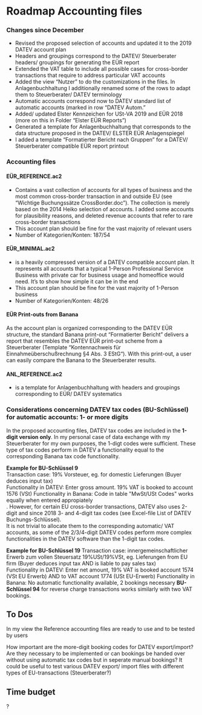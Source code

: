 # Roadmap Accounting files
### Changes since December

* Revised the proposed selection of accounts and updated it to the 2019 DATEV account plan
*	Headers and groupings correspond to the DATEV/ Steuerberater headers/ groupings for generating the EÜR report
*	Extended the VAT table to include all possible cases for cross-border transactions that require to address particular VAT accounts
*	Added the view “Nutzer” to do the customizations in the files. In Anlagenbuchhaltung I additionally renamed some of the rows to adapt them to Steuerberater/ DATEV terminology
*	Automatic accounts correspond now to DATEV standard list of automatic accounts (marked in row “DATEV Autom.”
*	Added/ updated Elster Kennzeichen for USt-VA 2019 and EÜR 2018 (more on this in Folder “Elster EÜR Reports”)
*	Generated a template for Anlagenbuchhaltung that corresponds to the data structure proposed in the DATEV/ ELSTER EÜR Anlagenspiegel
*	I added a template “Formatierter Bericht nach Gruppen” for a DATEV/ Steuerberater compatible EÜR report printout

### Accounting files
#### EÜR_REFERENCE.ac2
*	Contains a vast collection of accounts for all types of business and the most common cross-border transaction in and outside EU (see “Wichtige Buchungssätze CrossBorder.doc”). The collection is merely based on the 2014 Heiko selection of accounts. I added some accounts for plausibility reasons, and deleted revenue accounts that refer to rare cross-border transactions
*	This account plan should be fine for the vast majority of relevant users
*	Number of Kategorien/Konten: 187/54

#### EÜR_MINIMAL.ac2
*	is a heavily compressed version of a DATEV compatible account plan. It represents all accounts that a typical 1-Person Professional Service Business with private car for business usage and homeoffice would need. It’s to show how simple it can be in the end
*	This account plan should be fine for the vast majority of 1-Person business
*	Number of Kategorien/Konten: 48/26

#### EÜR Print-outs from Banana
As the account plan is organized corresponding to the DATEV EÜR structure, the standard Banana print-out “Formatierter Bericht” delivers a report that resembles the DATEV EÜR print-out scheme from a Steuerberater (Template “Kontennachweis für Einnahmeüberschußrechnung §4 Abs. 3 EStG“).  With this print-out, a user can easily compare the Banana to the Steuerberater results.

#### ANL_REFERENCE.ac2
*	is a template for Anlagenbuchhaltung with headers and groupings corresponding to EÜR/ DATEV systematics

### Considerations concerning DATEV tax codes (BU-Schlüssel) for automatic accounts: 1- or more digits

In the proposed accounting files, DATEV tax codes are included in the **1-digit version only**. In my personal case of data exchange with my Steuerberater for my own purposes, the 1-digt codes were sufficient. These type of tax codes perform in DATEV a functionality equal to the corresponding Banana tax code functionality.  

**Example for BU-Schlüssel 9**  
Transaction case: 19% Vorsteuer, eg. for domestic Lieferungen (Buyer deduces input tax)  
Functionality in DATEV: Enter gross amount. 19% VAT is booked to account 1576 (VSt)
Functionality in Banana: Code in table "MwSt/USt Codes" works equally when entered appropiately  
. 
However, for certain EU cross-border transactions, DATEV also uses 2-digit and since 2018 3- and 4-digit tax codes (see Excel-file List of DATEV Buchungs-Schlüssel).  
It is not trivial to allocate them to the corresponding automatic/ VAT accounts, as some of the 2/3/4-digit DATEV codes perform more complex functionalities in the DATEV software than the 1-digit tax codes. 

**Example for BU-Schlüssel 19** 
Transaction case:	innergemeinschaftlicher Erwerb zum vollen Steuersatz 19%USt/19%VSt, eg. Lieferungen from EU firm (Buyer deduces input tax AND is liable to pay sales tax)  
Functionality in DATEV: Enter net amount, 19% VAT is booked account 1574 (VSt EU Erwerb) AND to VAT account 1774 (USt EU-Erwerb)
Functionality in Banana: No automatic functionality available, 2 bookings necessary
**BU-Schlüssel 94** for reverse charge transactions works similarly with two VAT bookings.

## To Dos
In my view the Reference accounting files are ready to use and to be tested by users

How important are the more-digit booking codes for DATEV export/import? Are they necessary to be implemented or can bookings be handed over without using automatic tax codes but in seperate manual bookings? It could be useful to test various DATEV export/ import files with different types of EU-transactions (Steuerberater?)  
    
## Time budget
?
